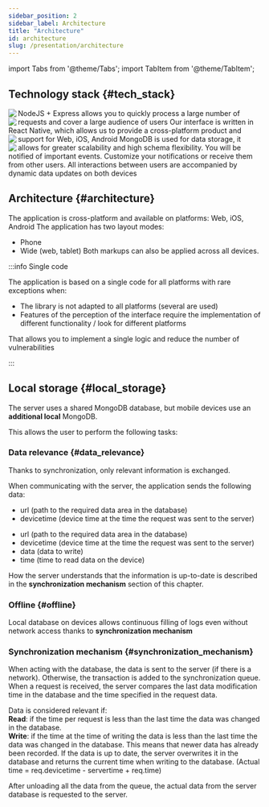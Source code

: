 ```yaml
---
sidebar_position: 2
sidebar_label: Architecture
title: "Architecture"
id: architecture
slug: /presentation/architecture
---
```


import Tabs from '@theme/Tabs';
import TabItem from '@theme/TabItem';

## Technology stack {#tech_stack}

<Tabs>
  <TabItem value="1" label="NodeJS" default>
    <img align="left" src="/wellness_doc/img/presentation/about/stack/nodejs_logo.svg" style={{width: "10%",marginRight: 20}}/>
    NodeJS + Express allows you to quickly process a large number of requests and cover a large audience of users
  </TabItem>
  <TabItem value="2" label="React Native">
    <img align="left" src="/wellness_doc/img/presentation/about/stack/rn_logo.svg" style={{width: "10%",marginRight: 20}}/>
    Our interface is written in React Native, which allows us to provide a cross-platform product and support for Web, iOS, Android
  </TabItem>
  <TabItem value="3" label="MongoDB">
    <img align="left" src="/wellness_doc/img/presentation/about/stack/mongodb_logo_black.png" style={{width: "10%",marginRight: 20}}/>
    MongoDB is used for data storage, it allows for greater scalability and high schema flexibility.
  </TabItem>
  <TabItem value="4" label="Firebase">
    <img align="left" src="/wellness_doc/img/presentation/about/stack/firebase_logo.svg" style={{width: "10%",marginRight: 20}}/>
    You will be notified of important events. Customize your notifications or receive them from other users. All interactions between users are accompanied by dynamic data updates on both devices
  </TabItem>
</Tabs>

## Architecture {#architecture}

The application is cross-platform and available on platforms: Web, iOS, Android
The application has two layout modes:

- Phone
- Wide (web, tablet)
  Both markups can also be applied across all devices.

:::info Single code

The application is based on a single code for all platforms with rare exceptions when:

- The library is not adapted to all platforms (several are used)
- Features of the perception of the interface require the implementation of different functionality / look for different platforms

That allows you to implement a single logic and reduce the number of vulnerabilities

:::

## Local storage {#local_storage}

The server uses a shared MongoDB database, but mobile devices use an **additional local** MongoDB.

This allows the user to perform the following tasks:

### Data relevance {#data_relevance}

Thanks to synchronization, only relevant information is exchanged.

When communicating with the server, the application sends the following data:
<!-- 
- Read
  - url (path to the required data area in the database)
  - devicetime (device time at the time the request was sent to the server)
- Write
  - url (path to the required data area in the database)
  - data (data to write)
  - time (time to read data on the device)
  - devicetime (device time at the time the request was sent to the server) -->

<Tabs>
  <TabItem value="1" label="Read" default>
  <ul>
    <li>url (path to the required data area in the database)</li>
    <li>devicetime (device time at the time the request was sent to the server)</li>
  </ul>
  </TabItem>
  <TabItem value="2" label="Write">
  <ul>
    <li>url (path to the required data area in the database)</li>
    <li>devicetime (device time at the time the request was sent to the server)</li>
    <li>data (data to write)</li>
    <li>time (time to read data on the device)</li>
  </ul>
  </TabItem>
</Tabs>

How the server understands that the information is up-to-date is described in the **synchronization mechanism** section of this chapter.

### Offline {#offline}

Local database on devices allows continuous filling of logs even without network access thanks to **synchronization mechanism**

### Synchronization mechanism {#synchronization_mechanism}

When acting with the database, the data is sent to the server (if there is a network). Otherwise, the transaction is added to the synchronization queue. When a request is received, the server compares the last data modification time in the database and the time specified in the request data.

Data is considered relevant if:  
**Read**: if the time per request is less than the last time the data was changed in the database.  
**Write**: if the time at the time of writing the data is less than the last time the data was changed in the database. This means that newer data has already been recorded. If the data is up to date, the server overwrites it in the database and returns the current time when writing to the database. (Actual time = req.devicetime - servertime + req.time)

After unloading all the data from the queue, the actual data from the server database is requested to the server.
